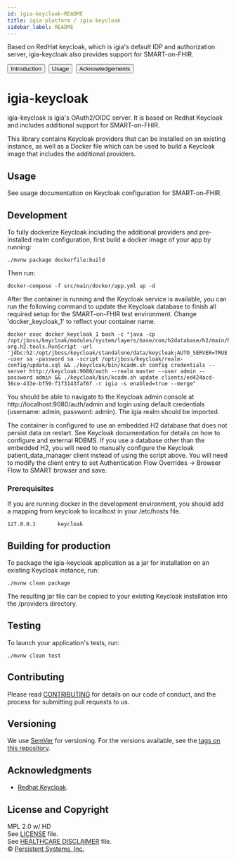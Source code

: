 ```yaml
---
id: igia-keycloak~README
title: igia-platform / igia-keycloak
sidebar_label: README
---
```

<!-- BEGIN adding docusaurus links -->

Based on RedHat keycloak, which is igia's default IDP and authorization server, igia-keycloak also provides support for SMART-on-FHIR.<br>

<button onclick="window.location.href='/docs/igia-keycloak~introduction'">Introduction</button>&nbsp;
<button onclick="window.location.href='/docs/igia-keycloak~usage'">Usage</button>&nbsp;
<button onclick="window.location.href='/docs/igia-keycloak~ACKNOWLEDGEMENTS'">Acknowledgements</button>
<!-- END adding docusaurus links -->

# igia-keycloak

igia-keycloak is igia's OAuth2/OIDC server. It is based on Redhat Keycloak and includes additional support for SMART-on-FHIR.

This library contains Keycloak providers that can be installed on an existing instance, as well as a Docker file which can be used to build a Keycloak image that includes the additional providers.

## Usage

See usage documentation on Keycloak configuration for SMART-on-FHIR.

## Development

To fully dockerize Keycloak including the additional providers and pre-installed realm configuration, first build a docker image of your app by running:

    ./mvnw package dockerfile:build

Then run:

    docker-compose -f src/main/docker/app.yml up -d

After the container is running and the Keycloak service is available, you can run the following command to update the Keycloak database to finish all required setup for the SMART-on-FHIR test environment. Change 'docker_keycloak_1' to reflect your container name.

    docker exec docker_keycloak_1 bash -c "java -cp /opt/jboss/keycloak/modules/system/layers/base/com/h2database/h2/main/h2*.jar org.h2.tools.RunScript -url 'jdbc:h2:/opt/jboss/keycloak/standalone/data/keycloak;AUTO_SERVER=TRUE' -user sa -password sa -script /opt/jboss/keycloak/realm-config/update.sql && ./keycloak/bin/kcadm.sh config credentials --server http://keycloak:9080/auth --realm master --user admin --password admin && ./keycloak/bin/kcadm.sh update clients/ed424acd-36ce-433e-bf59-f1f3143faf6f -r igia -s enabled=true --merge"

You should be able to navigate to the Keycloak admin console at http://localhost:9080/auth/admin and login using default credentials (username: admin, password: admin). The igia realm should be imported.

The container is configured to use an embedded H2 database that does not persist data on restart. See Keycloak documentation for details on how to configure and external RDBMS. If you use a database other than the embedded H2, you will need to manually configure the Keycloak patient_data_manager client instead of using the script above. You will need to modify the client entry to set Authentication Flow Overrides -> Browser Flow to SMART browser and save.

### Prerequisites

If you are running docker in the development environment, you should add a mapping from keycloak to localhost in your /etc/hosts file.

    127.0.0.1       keycloak

## Building for production

To package the igia-keycloak application as a jar for installation on an existing Keycloak instance, run:

    ./mvnw clean package

The resulting jar file can be copied to your existing Keycloak installation into the /providers directory.

## Testing

To launch your application's tests, run:

    ./mvnw clean test

## Contributing

Please read [CONTRIBUTING](https://igia.github.io/docs/contributing/) for details on our code of conduct, and the process for submitting pull requests to us.

## Versioning

We use [SemVer](http://semver.org/) for versioning. For the versions available, see the [tags on this repository](https://github.com/igia/igia-keycloak/tags).

## Acknowledgments
* [Redhat Keycloak](http://www.keycloak.org/).

## License and Copyright

MPL 2.0 w/ HD  
See [LICENSE](LICENSE) file.  
See [HEALTHCARE DISCLAIMER](HD.md) file.  
© [Persistent Systems, Inc.](https://www.persistent.com)
